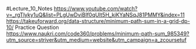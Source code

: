 #Lecture_10_Notes
https://www.youtube.com/watch?v=_rgTlyky1uQ&list=PLgUwDviBIf0qUlt5H_kiKYaNSqJ81PMMY&index=11
https://takeuforward.org/data-structure/minimum-path-sum-in-a-grid-dp-10/
Practice Question 
https://www.naukri.com/code360/problems/minimum-path-sum_985349?utm_source=striver&utm_medium=website&utm_campaign=a_zcoursetuf



